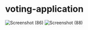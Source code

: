 # voting-application
![Screenshot (86)](https://github.com/user-attachments/assets/f95127b0-f0e1-4ec3-ac92-a1e4e60798da)
![Screenshot (88)](https://github.com/user-attachments/assets/43f37aab-2a49-40dd-87c4-c654481ccbc4)
